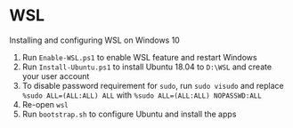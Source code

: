 # WSL

Installing and configuring WSL on Windows 10

1. Run `Enable-WSL.ps1` to enable WSL feature and restart Windows
2. Run `Install-Ubuntu.ps1` to install Ubuntu 18.04 to `D:\WSL` and create your user account
3. To disable password requirement for `sudo`, run `sudo visudo` and replace `%sudo ALL=(ALL:ALL) ALL` with `%sudo ALL=(ALL:ALL) NOPASSWD:ALL`
4. Re-open `wsl`
5. Run `bootstrap.sh` to configure Ubuntu and install the apps


